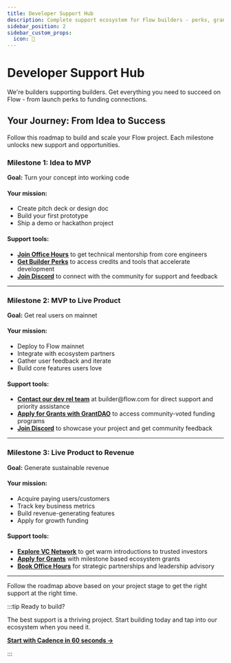 ```yaml
---
title: Developer Support Hub
description: Complete support ecosystem for Flow builders - perks, grants, funding, and expert guidance
sidebar_position: 2
sidebar_custom_props:
  icon: 🚀
---
```


# Developer Support Hub

We're builders supporting builders. Get everything you need to succeed on Flow - from launch perks to funding connections.

## Your Journey: From Idea to Success

Follow this roadmap to build and scale your Flow project. Each milestone unlocks new support and opportunities.

### Milestone 1: Idea to MVP
**Goal:** Turn your concept into working code

<div style={{display: 'grid', gridTemplateColumns: '1fr 1fr', gap: '2rem', marginBottom: '2rem'}}>

<div>
<h4>Your mission:</h4>
<ul>
  <li>Create pitch deck or design doc</li>
  <li>Build your first prototype</li>
  <li>Ship a demo or hackathon project</li>
</ul>
</div>

<div>
<h4>Support tools:</h4>
<ul>
  <li><strong><a href="https://calendar.google.com/calendar/u/0/embed?src=c_47978f5cd9da636cadc6b8473102b5092c1a865dd010558393ecb7f9fd0c9ad0@group.calendar.google.com">Join Office Hours</a></strong> to get technical mentorship from core engineers</li>
  <li><strong><a href="builder-perks">Get Builder Perks</a></strong> to access credits and tools that accelerate development</li>
  <li><strong><a href="https://discord.gg/flow">Join Discord</a></strong> to connect with the community for support and feedback</li>
</ul>
</div>

</div>

---

### Milestone 2: MVP to Live Product
**Goal:** Get real users on mainnet

<div style={{display: 'grid', gridTemplateColumns: '1fr 1fr', gap: '2rem', marginBottom: '2rem'}}>

<div>
<h4>Your mission:</h4>
<ul>
  <li>Deploy to Flow mainnet</li>
  <li>Integrate with ecosystem partners</li>
  <li>Gather user feedback and iterate</li>
  <li>Build core features users love</li>
</ul>
</div>

<div>
<h4>Support tools:</h4>
<ul>
  <li><strong><a href="mailto:builder@flow.com">Contact our dev rel team</a></strong> at builder@flow.com for direct support and priority assistance</li>
  <li><strong><a href="grants">Apply for Grants with GrantDAO</a></strong> to access community-voted funding programs</li>
  <li><strong><a href="https://discord.gg/flow">Join Discord</a></strong> to showcase your project and get community feedback</li>
</ul>
</div>

</div>

---

### Milestone 3: Live Product to Revenue
**Goal:** Generate sustainable revenue

<div style={{display: 'grid', gridTemplateColumns: '1fr 1fr', gap: '2rem', marginBottom: '2rem'}}>

<div>
<h4>Your mission:</h4>
<ul>
  <li>Acquire paying users/customers</li>
  <li>Track key business metrics</li>
  <li>Build revenue-generating features</li>
  <li>Apply for growth funding</li>
</ul>
</div>

<div>
<h4>Support tools:</h4>
<ul>
  <li><strong><a href="vcs-and-funds">Explore VC Network</a></strong> to get warm introductions to trusted investors</li>
  <li><strong><a href="grants">Apply for Grants</a></strong> with milestone based ecosystem grants</li>
  <li><strong><a href="https://calendar.google.com/calendar/u/0/embed?src=c_47978f5cd9da636cadc6b8473102b5092c1a865dd010558393ecb7f9fd0c9ad0@group.calendar.google.com">Book Office Hours</a></strong> for strategic partnerships and leadership advisory</li>
</ul>
</div>

</div>

---

Follow the roadmap above based on your project stage to get the right support at the right time.

:::tip Ready to build?

The best support is a thriving project. Start building today and tap into our ecosystem when you need it.

**[Start with Cadence in 60 seconds →](https://run.dnz.dev/)**

:::

